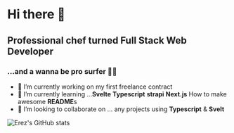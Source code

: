 # Hi there :call_me_hand:

 ## Professional chef turned **Full Stack Web Developer**
 ### ...and a wanna be pro surfer :surfing_man:

- 🔭 I’m currently working on my first freelance contract
- 🌱 I’m currently learning ...**Svelte** **Typescript** **strapi** **Next.js** How to make awesome **README**s
- 👯 I’m looking to collaborate on ... any projects using **Typescript** & **Svelt**


![Erez's GitHub stats](https://github-readme-stats.vercel.app/api?username=erez-michael&show_icons=true&theme=tokyonight)


 

